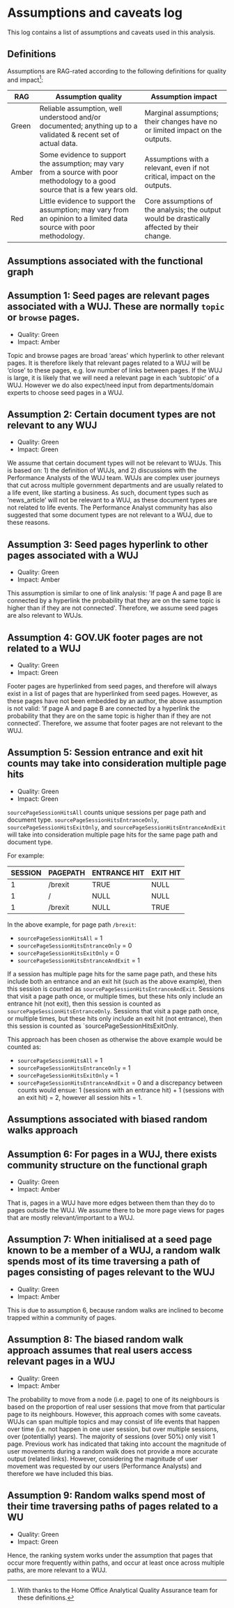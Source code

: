 # Assumptions and caveats log

This log contains a list of assumptions and caveats used in this analysis.

## Definitions

Assumptions are RAG-rated according to the following definitions for quality and
impact[^1]:

[^1]: With thanks to the Home Office Analytical Quality Assurance team for these definitions.

| RAG   | Assumption quality                                                                                                              | Assumption impact                                                                           |
|-------|---------------------------------------------------------------------------------------------------------------------------------|---------------------------------------------------------------------------------------------|
| Green | Reliable assumption, well understood and/or documented; anything up to a validated & recent set of actual data.                 | Marginal assumptions; their changes have no or limited impact on the outputs.               |
| Amber | Some evidence to support the assumption; may vary from a source with poor methodology to a good source that is a few years old. | Assumptions with a relevant, even if not critical, impact on the outputs.                   |
| Red   | Little evidence to support the assumption; may vary from an opinion to a limited data source with poor methodology.             | Core assumptions of the analysis; the output would be drastically affected by their change. |

## Assumptions associated with the functional graph

## Assumption 1: Seed pages are relevant pages associated with a WUJ. These are normally `topic` or `browse` pages.

* Quality: Green
* Impact: Amber

Topic and browse pages are broad ‘areas’ which hyperlink to other relevant pages. It is therefore likely that relevant pages related to a WUJ will be ‘close’ to these pages, e.g. low number of links between pages. If the WUJ is large, it is likely that we will need a relevant page in each ‘subtopic’ of a WUJ. However we do also expect/need input from departments/domain experts to choose seed pages in a WUJ.

## Assumption 2: Certain document types are not relevant to any WUJ

* Quality: Green
* Impact: Green

We assume that certain document types will not be relevant to WUJs. This is based on: 1) the definition of WUJs, and 2) discussions with the Performance Analysts of the WUJ team. WUJs are complex user journeys that cut across multiple government departments and are usually related to a life event, like starting a business. As such, document types such as ‘news_article’ will not be relevant to a WUJ, as these document types are not related to life events. The Performance Analyst community has also suggested that some document types are not relevant to a WUJ, due to these reasons.

## Assumption 3: Seed pages hyperlink to other pages associated with a WUJ

* Quality: Green
* Impact: Amber

This assumption is similar to one of link analysis: 'If page A and page B are connected by a hyperlink the probability that they are on the same topic is higher than if they are not connected'. Therefore, we assume seed pages are also relevant to WUJs.

## Assumption 4: GOV.UK footer pages are not related to a WUJ

* Quality: Green
* Impact: Green

Footer pages are hyperlinked from seed pages, and therefore will always exist in a list of pages that are hyperlinked from seed pages. However, as these pages have not been embedded by an author, the above assumption is not valid: ‘if page A and page B are connected by a hyperlink the probability that they are on the same topic is higher than if they are not connected’. Therefore, we assume that footer pages are not relevant to the WUJ.

## Assumption 5: Session entrance and exit hit counts may take into consideration multiple page hits

* Quality: Green
* Impact: Green

`sourcePageSessionHitsAll` counts unique sessions per page path and document type.  `sourcePageSessionHitsEntranceOnly`, `sourcePageSessionHitsExitOnly`,  and `sourcePageSessionHitsEntranceAndExit` will take into consideration multiple page hits for the same page path and document type.

For example:

| SESSION   | PAGEPATH | ENTRANCE HIT | EXIT HIT |
|-----------|----------|--------------|----------|
| 1         | /brexit  | TRUE         | NULL     |
| 1         | /        | NULL         | NULL     |
| 1         | /brexit  | NULL         | TRUE     |

In the above example, for page path `/brexit`:
   - `sourcePageSessionHitsAll` = 1
   - `sourcePageSessionHitsEntranceOnly` = 0
   - `sourcePageSessionHitsExitOnly` = 0
   - `sourcePageSessionHitsEntranceAndExit` = 1

If a session has multiple page hits for the same page path, and these hits include both an entrance and an exit hit (such as the above example), then this session is counted as `sourcePageSessionHitsEntranceAndExit`. Sessions that visit a page path once, or multiple times, but these hits only include an entrance hit (not exit), then this session is counted as `sourcePageSessionHitsEntranceOnly`. Sessions that visit a page path once, or multiple times, but these hits only include an exit hit (not entrance), then this session is counted as `sourcePageSessionHitsExitOnly.

This approach has been chosen as otherwise the above example would be counted as:
   - `sourcePageSessionHitsAll` = 1
   - `sourcePageSessionHitsEntranceOnly` = 1
   - `sourcePageSessionHitsExitOnly` = 1
   - `sourcePageSessionHitsEntranceAndExit` = 0
and a discrepancy between counts would ensue: 1 (sessions with an entrance hit) + 1 (sessions with an exit hit) = 2, however all session hits = 1.

## Assumptions associated with biased random walks approach

## Assumption 6: For pages in a WUJ, there exists community structure on the functional graph

* Quality: Green
* Impact: Amber

That is, pages in a WUJ have more edges between them than they do to pages outside the WUJ. We assume there to be more page views for pages that are mostly relevant/important to a WUJ.

## Assumption 7: When initialised at a seed page known to be a member of a WUJ, a random walk spends most of its time traversing a path of pages consisting of pages relevant to the WUJ

* Quality: Green
* Impact: Amber

This is due to assumption 6, because random walks are inclined to become trapped within a community of pages.

## Assumption 8: The biased random walk approach assumes that real users access relevant pages in a WUJ

* Quality: Green
* Impact: Amber

The probability to move from a node (i.e. page) to one of its neighbours is based on the proportion of real user sessions that move from that particular page to its neighbours. However, this approach comes with some caveats. WUJs can span multiple topics and may consist of life events that happen over time (i.e. not happen in one user session, but over multiple sessions, over (potentially) years). The majority of sessions (over 50%) only visit 1 page. Previous work has indicated that taking into account the magnitude of user movements during a random walk does not provide a more accurate output (related links). However, considering the magnitude of user movement was requested by our users (Performance Analysts) and therefore we have included this bias.

## Assumption 9: Random walks spend most of their time traversing paths of pages related to a WU

* Quality: Green
* Impact: Green

Hence, the ranking system works under the assumption that pages that occur more frequently within paths, and occur at least once across multiple paths, are more relevant to a WUJ.

